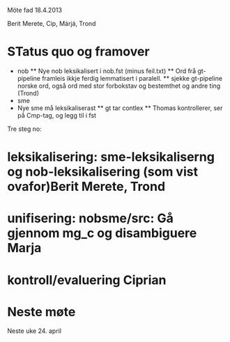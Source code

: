 Möte fad 18.4.2013


Berit Merete, Cip, Márjá, Trond


# STatus quo og framover


* nob
** Nye nob leksikalisert i nob.fst (minus feil.txt)
** Ord frå gt-pipeline framleis ikkje ferdig lemmatisert i paralell.
** sjekke gt-pipeline norske ord, også ord med stor forbokstav og bestemthet og andre ting (Trond)
* sme
* Nye sme må leksikaliserast
** gt tar contlex
** Thomas kontrollerer, ser på Cmp-tag, og legg til i fst  


Tre steg no:
# leksikalisering: sme-leksikaliserng og nob-leksikalisering (som vist ovafor)**Berit Merete, Trond**
# unifisering: nobsme/src: Gå gjennom mg_c og disambiguere **Marja** 
# kontroll/evaluering **Ciprian**


# Neste møte
Neste uke 24. april


